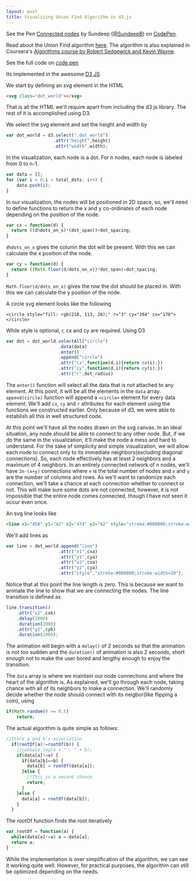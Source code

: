 ```yaml
---
layout: post
title: Visualizing Union Find Algorithm in d3.js
---
```


<p data-height="570" data-theme-id="6323" data-slug-hash="Lgmnw" data-default-tab="result" data-user="SundeepB" class='codepen'>See the Pen <a href='http://codepen.io/SundeepB/pen/Lgmnw/'>Connected nodes</a> by Sundeep (<a href='http://codepen.io/SundeepB'>@SundeepB</a>) on <a href='http://codepen.io'>CodePen</a>.</p>
<script async src="//assets.codepen.io/assets/embed/ei.js"></script>

Read about the Union Find algorithm [here](http://algs4.cs.princeton.edu/15uf/). The algorithm is also explained in Coursera's [Algorithms course by Robert Sedgewick and Kevin Wayne](https://www.coursera.org/course/algs4partI).

See the full code on [code pen](http://codepen.io/SundeepB/pen/Lgmnw)

Its implemented in the awesome [D3 JS](http://d3js.org/)

We start by defining an svg element in the HTML

```html
<svg class="dot_world"></svg>
```

That is all the HTML we'll require apart from including the d3 js library. The rest of it is accomplished using D3.

We select the svg element and set the height and width by

```javascript
var dot_world = d3.select(".dot_world")
                  .attr("height",height)
                  .attr("width",width);
```

In the visualization, each node is a dot. For n nodes, each node is labeled from 0 to n-1.

```javascript
var data = [];
for (var i = 0;i < total_dots; i++) {
    data.push(i);
}
```

In our visualization, the nodes will be positioned in 2D space, so, we'll need to define functions to return the x and y co-ordinates of each node depending on the position of the node.

```javascript
var cx = function(d) {
  return ((d%dots_on_x)*(dot_span))+dot_spacing;
}
```

`d%dots_on_x` gives the column the dot will be present. With this we can calculate the x position of the node.

```javascript
var cy = function(d) {
  return ((Math.floor(d/dots_on_x))*dot_span)+dot_spacing;
}
```

`Math.floor(d/dots_on_x)` gives the row the dot should be placed in. With this we can calculate the y position of the node.

A circle svg element looks like the following

`<circle style="fill: rgb(218, 113, 26);" r="3" cy="394" cx="170"></circle>`

While style is optional, r, cx and cy are required. Using D3

```javascript
var dot = dot_world.selectAll("circle")
                    .data(data)
                    .enter()
                    .append("circle")
                    .attr("cx",function(d,i){return cx(i);})
                    .attr("cy",function(d,i){return cy(i);})
                    .attr("r",dot_radius)
```

The `enter()` function will select all the data that is not attached to any element. At this point, it will be all the elements in the `data` array. `append(circle)` function will append a `<circle>` element for every data element. We'll add `cx`, `cy` and `r` attributes for each element using the functions we constructed earlier. Only because of d3, we were able to establish all this in well structured code.

At this point we'll have all the nodes drawn on the svg canvas. In an ideal situation, any node should be able to connect to any other node. But, if we do the same in the visualization, it'll make the node a mess and hard to understand. For the sake of simplicity and simple visualization, we will allow each node to connect only to its immediate neighbors(excluding diagonal connections). So, each node effectively has at least 2 neighbors and a maximum of 4 neighbors. In an entirely connected network of n nodes, we'll have `2n-(x+y)` connections where `n` is the total number of nodes and `x` and `y` are the number of columns and rows. As we'll want to randomize each connection, we'll take a chance at each connection whether to connect or not. This will make sure some dots are not connected, however, it is not impossible that the entire node comes connected, though I have not seen it occur even once.

An svg line looks like

```html
<line x1="458" y1="42" x2="474" y2="42" style="stroke:#000000;stroke-width=10"></line>
```

We'll add lines as

```javascript
var line = dot_world.append("line")
                    .attr("x1",cxa)
                    .attr("y1",cya)
                    .attr("x2",cxa)
                    .attr("y2",cya)
                    .attr("style","stroke:#000000;stroke-width=10");
```

Notice that at this point the line length is zero. This is because we want to animate the line to show that we are connecting the nodes. The line transition is defined as

```javascript
line.transition()
    .attr("x2",cxb)
    .delay(2000)
    .duration(2000)
    .attr("y2",cyb)
    .duration(2000);
```

The animation will begin with a `delay()` of 2 seconds so that the animation is not too sudden and the `duration()` of animation is also 2 seconds, short enough not to make the user bored and lengthy enough to enjoy the transition.

The `data` array is where we maintain our node connections and where the heart of the algorithm is. As explained, we'll go through each node, taking chance with all of its neighbors to make a connection. We'll randomly decide whether the node should connect with its neigbor(like flipping a coin), using

```javascript
if(Math.random() >= 0.5)
    return;
```

The actual algorithm is quite simple as follows:

```javascript
//Store a and b's association
  if(rootOf(a)!=rootOf(b)) {
    //console.log(a + " : " + b);
    if(data[a]!=a) {
      if(data[b]==b) {
        data[b] = rootOf(data[a]);
      }else {
        //This is a second chance
        return;
      }
    }else {
      data[a] = rootOf(data[b]);
    }
  }
```

The rootOf function finds the root iteratively

```javascript
var rootOf = function(a) {
  while(data[a]!=a) a = data[a];
  return a;
}
```

While the implementation is over simplification of the algorithm, we can see it working quite well. However, for practical purposes, the algorithm can still be optimized depending on the needs.
